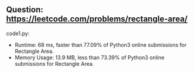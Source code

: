 ## Question: https://leetcode.com/problems/rectangle-area/

code1.py:
* Runtime: 68 ms, faster than 77.09% of Python3 online submissions for Rectangle Area.
* Memory Usage: 13.9 MB, less than 73.39% of Python3 online submissions for Rectangle Area.